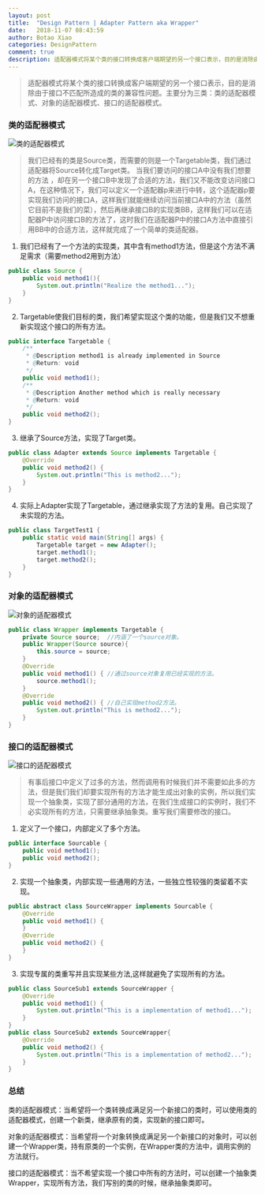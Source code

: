 ```yaml
---
layout: post
title:  "Design Pattern | Adapter Pattern aka Wrapper"
date:   2018-11-07 08:43:59
author: Botao Xiao
categories: DesignPattern
comment: true
description: 适配器模式将某个类的接口转换成客户端期望的另一个接口表示，目的是消除由于接口不匹配所造成的类的兼容性问题。主要分为三类：类的适配器模式、对象的适配器模式、接口的适配器模式。
---
```

>适配器模式将某个类的接口转换成客户端期望的另一个接口表示，目的是消除由于接口不匹配所造成的类的兼容性问题。主要分为三类：类的适配器模式、对象的适配器模式、接口的适配器模式。

### 类的适配器模式
![类的适配器模式](https://i.imgur.com/e13yJVh.png)
>我们已经有的类是Source类，而需要的则是一个Targetable类，我们通过适配器将Source转化成Target类。
>当我们要访问的接口A中没有我们想要的方法 ，却在另一个接口B中发现了合适的方法，我们又不能改变访问接口A，在这种情况下，我们可以定义一个适配器p来进行中转，这个适配器p要实现我们访问的接口A，这样我们就能继续访问当前接口A中的方法（虽然它目前不是我们的菜），然后再继承接口B的实现类BB，这样我们可以在适配器P中访问接口B的方法了，这时我们在适配器P中的接口A方法中直接引用BB中的合适方法，这样就完成了一个简单的类适配器。

1. 我们已经有了一个方法的实现类，其中含有method1方法，但是这个方法不满足需求（需要method2用到方法）
```Java
public class Source {
	public void method1(){
		System.out.println("Realize the method1...");
	}
}
```

2. Targetable使我们目标的类，我们希望实现这个类的功能，但是我们又不想重新实现这个接口的所有方法。
```Java
public interface Targetable {
	/**
	 * @Description method1 is already implemented in Source
	 * @Return: void
	 */
	public void method1();
	/**
	 * @Description Another method which is really necessary
	 * @Return: void
	 */
	public void method2();
}
```

3. 继承了Source方法，实现了Target类。
```Java
public class Adapter extends Source implements Targetable {
	@Override
	public void method2() {
		System.out.println("This is method2...");
	}
}
```

4. 实际上Adapter实现了Targetable，通过继承实现了方法的复用。自己实现了未实现的方法。
```Java
public class TargetTest1 {
	public static void main(String[] args) {
		Targetable target = new Adapter();
		target.method1();
		target.method2();
	}
}
```

### 对象的适配器模式
![对象的适配器模式](https://i.imgur.com/xofbZUG.png)
```Java
public class Wrapper implements Targetable {
	private Source source;	//内涵了一个source对象。
	public Wrapper(Source source){
		this.source = source;
	}
	@Override
	public void method1() {	//通过source对象复用已经实现的方法。
		source.method1();
	}
	@Override
	public void method2() {	//自己实现method2方法。
		System.out.println("This is method2...");
	}
}
```

### 接口的适配器模式
![接口的适配器模式](https://i.imgur.com/nyRh7CO.png)
> 有事后接口中定义了过多的方法，然而调用有时候我们并不需要如此多的方法，但是我们我们却要实现所有的方法才能生成出对象的实例，所以我们实现一个抽象类，实现了部分通用的方法，在我们生成接口的实例时，我们不必实现所有的方法，只需要继承抽象类。重写我们需要修改的接口。

1. 定义了一个接口，内部定义了多个方法。
```Java
public interface Sourcable {
	public void method1();
	public void method2();
}
```

2. 实现一个抽象类，内部实现一些通用的方法，一些独立性较强的类留着不实现。
```Java
public abstract class SourceWrapper implements Sourcable {
	@Override
	public void method1() {
	}
	@Override
	public void method2() {
	}
}
```

3. 实现专属的类重写并且实现某些方法,这样就避免了实现所有的方法。
```Java
public class SourceSub1 extends SourceWrapper {
	@Override
	public void method1() {
		System.out.println("This is a implementation of method1...");
	}
}
public class SourceSub2 extends SourceWrapper{
	@Override
	public void method2() {
		System.out.println("This is a implementation of method2...");
	}
}
```

### 总结
类的适配器模式：当希望将一个类转换成满足另一个新接口的类时，可以使用类的适配器模式，创建一个新类，继承原有的类，实现新的接口即可。

对象的适配器模式：当希望将一个对象转换成满足另一个新接口的对象时，可以创建一个Wrapper类，持有原类的一个实例，在Wrapper类的方法中，调用实例的方法就行。

接口的适配器模式：当不希望实现一个接口中所有的方法时，可以创建一个抽象类Wrapper，实现所有方法，我们写别的类的时候，继承抽象类即可。
